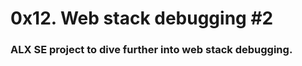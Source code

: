<h1>0x12. Web stack debugging #2</h1>

<h3>ALX SE project to dive further into web stack debugging.</h3>
